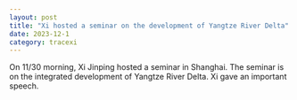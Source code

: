```yaml
---
layout: post
title: "Xi hosted a seminar on the development of Yangtze River Delta"
date: 2023-12-1
category: tracexi
---
```


On 11/30 morning, Xi Jinping hosted a seminar in Shanghai. The seminar is on the integrated development of Yangtze River Delta. Xi gave an important speech.

